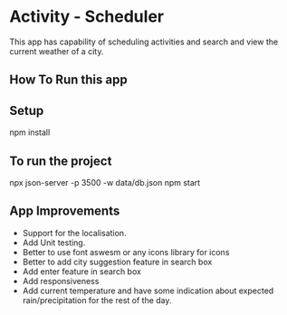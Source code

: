 # Activity - Scheduler

This app has capability of scheduling activities and search and view the current weather of a city.

## How To Run this app

## Setup
  npm install
## To run the project
  npx json-server -p 3500 -w data/db.json
  npm start

## App Improvements
* Support for the localisation.
* Add Unit testing.
* Better to use font aswesm or any icons library for icons
* Better to add city suggestion feature in search box
* Add enter feature in search box
* Add responsiveness 
* Add current temperature and have some indication about expected rain/precipitation for the rest of the day.
